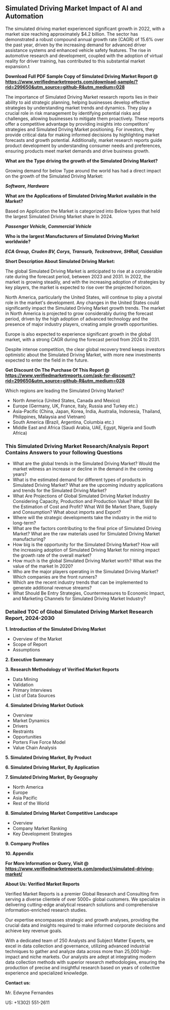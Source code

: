 <h2>Simulated Driving Market Impact of AI and Automation</h2>The simulated driving market experienced significant growth in 2022, with a market size reaching approximately $4.2 billion. The sector has demonstrated a robust compound annual growth rate (CAGR) of 15.6% over the past year, driven by the increasing demand for advanced driver assistance systems and enhanced vehicle safety features. The rise in automotive research and development, coupled with the adoption of virtual reality for driver training, has contributed to this substantial market expansion.t</p><p id="" class=""><strong>Download Full PDF Sample Copy of Simulated Driving Market Report @ <a href="https://www.verifiedmarketreports.com/download-sample/?rid=299650&utm_source=github-R&utm_medium=028" target="_blank">https://www.verifiedmarketreports.com/download-sample/?rid=299650&utm_source=github-R&utm_medium=028</a></strong></p><p>The importance of&nbsp;Simulated Driving Market research reports lies in their ability to aid strategic planning, helping businesses develop effective strategies by understanding market trends and dynamics. They play a crucial role in risk management by identifying potential risks and challenges, allowing businesses to mitigate them proactively. These reports offer a competitive advantage by providing insights into competitors' strategies and Simulated Driving Market positioning. For investors, they provide critical data for making informed decisions by highlighting market forecasts and growth potential. Additionally, market research reports guide product development by understanding consumer needs and preferences, ensuring products meet market demands and drive business growth.</p><p><strong>What are the&nbsp;Type driving the growth of the Simulated Driving Market?</strong></p><p id="" class="">Growing demand for below Type around the world has had a direct impact on the growth of the Simulated Driving Market:</p><em><strong>Software, Hardware</strong></em></p><strong>What are the&nbsp;Applications&nbsp;of Simulated Driving Market available in the Market?</strong></p><p id="" class="">Based on Application the Market is categorized into Below types that held the largest Simulated Driving Market share In 2024.</p><em><strong>Passenger Vehicle, Commercial Vehicle</strong></em></p><strong>Who is the largest Manufacturers of Simulated Driving Market worldwide?</strong></p><p><em><strong>ECA Group, Cruden BV, Corys, Transurb, Tecknotrove, SHRail, Cassidian</strong></em></p><p id="" class=""><strong>Short Description About Simulated Driving Market:</strong></p><p>The global Simulated Driving Market is anticipated to rise at a considerable rate during the forecast period, between 2023 and 2031. In 2022, the market is growing steadily, and with the increasing adoption of strategies by key players, the market is expected to rise over the projected horizon.</p><p>North America, particularly the United States, will continue to play a pivotal role in the market's development. Any changes in the United States could significantly impact the Simulated Driving Market growth trends. The market in North America is projected to grow considerably during the forecast period, driven by the high adoption of advanced technology and the presence of major industry players, creating ample growth opportunities.</p><p>Europe is also expected to experience significant growth in the global market, with a strong CAGR during the forecast period from 2024 to 2031.</p><p>Despite intense competition, the clear global recovery trend keeps investors optimistic about the Simulated Driving Market, with more new investments expected to enter the field in the future.</p><p id="" class=""><strong>Get Discount On The Purchase Of This Report @ <a href="https://www.verifiedmarketreports.com/ask-for-discount/?rid=299650&utm_source=github-R&utm_medium=028" target="_blank">https://www.verifiedmarketreports.com/ask-for-discount/?rid=299650&utm_source=github-R&utm_medium=028</a></strong></p>Which regions are leading the Simulated Driving Market?</p><ul><li>North America (United States, Canada and Mexico)</li><li>Europe (Germany, UK, France, Italy, Russia and Turkey etc.)</li><li>Asia-Pacific (China, Japan, Korea, India, Australia, Indonesia, Thailand, Philippines, Malaysia and Vietnam)</li><li>South America (Brazil, Argentina, Columbia etc.)</li><li>Middle East and Africa (Saudi Arabia, UAE, Egypt, Nigeria and South Africa)</li></ul><h3 id="" class="">This Simulated Driving Market Research/Analysis Report Contains Answers to your following Questions</h3><ul><li>What are the global trends in the Simulated Driving Market? Would the market witness an increase or decline in the demand in the coming years?</li><li>What is the estimated demand for different types of products in Simulated Driving Market? What are the upcoming industry applications and trends for the Simulated Driving Market?</li><li>What Are Projections of Global Simulated Driving Market Industry Considering Capacity, Production and Production Value? What Will Be the Estimation of Cost and Profit? What Will Be Market Share, Supply and Consumption? What about imports and Export?</li><li>Where will the strategic developments take the industry in the mid to long-term?</li><li>What are the factors contributing to the final price of Simulated Driving Market? What are the raw materials used for Simulated Driving Market manufacturing?</li><li>How big is the opportunity for the Simulated Driving Market? How will the increasing adoption of Simulated Driving Market for mining impact the growth rate of the overall market?</li><li>How much is the global Simulated Driving Market worth? What was the value of the market In 2020?</li><li>Who are the major players operating in the Simulated Driving Market? Which companies are the front runners?</li><li>Which are the recent industry trends that can be implemented to generate additional revenue streams?</li><li>What Should Be Entry Strategies, Countermeasures to Economic Impact, and Marketing Channels for Simulated Driving Market Industry?</li></ul><h3 id="" class="">Detailed TOC of Global Simulated Driving Market Research Report, 2024-2030</h3><p id="" class=""><strong>1. Introduction of the Simulated Driving Market</strong></p><ul><li>Overview of the Market</li><li>Scope of Report</li><li>Assumptions</li></ul><p id="" class=""><strong>2. Executive Summary</strong></p><p id="" class=""><strong>3. Research Methodology of Verified Market Reports</strong></p><ul><li>Data Mining</li><li>Validation</li><li>Primary Interviews</li><li>List of Data Sources</li></ul><p id="" class=""><strong>4. Simulated Driving Market Outlook</strong></p><ul><li>Overview</li><li>Market Dynamics</li><li>Drivers</li><li>Restraints</li><li>Opportunities</li><li>Porters Five Force Model</li><li>Value Chain Analysis</li></ul><p id="" class=""><strong>5. Simulated Driving Market, By Product</strong></p><p id="" class=""><strong>6. Simulated Driving Market, By Application</strong></p><p id="" class=""><strong>7. Simulated Driving Market, By Geography</strong></p><ul><li>North America</li><li>Europe</li><li>Asia Pacific</li><li>Rest of the World</li></ul><p id="" class=""><strong>8. Simulated Driving Market Competitive Landscape</strong></p><ul><li>Overview</li><li>Company Market Ranking</li><li>Key Development Strategies</li></ul><p id="" class=""><strong>9. Company Profiles</strong></p><p id="" class=""><strong>10. Appendix</strong></p><p id="" class=""><strong>For More Information or Query, Visit @ <a href="https://www.verifiedmarketreports.com/product/simulated-driving-market/" target="_blank">https://www.verifiedmarketreports.com/product/simulated-driving-market/</a></strong></p><p id="" class=""><strong>About Us: Verified Market Reports</strong></p><p id="" class="">Verified Market Reports is a premier Global Research and Consulting firm serving a diverse clientele of over 5000+ global customers. We specialize in delivering cutting-edge analytical research solutions and comprehensive information-enriched research studies.</p><p id="" class="">Our expertise encompasses strategic and growth analyses, providing the crucial data and insights required to make informed corporate decisions and achieve key revenue goals.</p><p id="" class="">With a dedicated team of 250 Analysts and Subject Matter Experts, we excel in data collection and governance, utilizing advanced industrial techniques to gather and analyze data across more than 25,000 high-impact and niche markets. Our analysts are adept at integrating modern data collection methods with superior research methodologies, ensuring the production of precise and insightful research based on years of collective experience and specialized knowledge.</p><p id="" class=""><strong>Contact us:</strong></p><p id="" class="">Mr. Edwyne Fernandes</p><p id="" class="">US: +1(302) 551-2611</p>